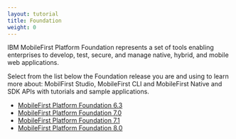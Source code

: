 ```yaml
---
layout: tutorial
title: Foundation
weight: 0
---
```

IBM MobileFirst Platform Foundation represents a set of tools enabling enterprises to develop, test, secure, and manage native, hybrid, and mobile web applications.

Select from the list below the Foundation release you are and using to learn more about:
MobilFirst Studio, MobileFirst CLI and MobileFirst Native and SDK APIs with tutorials and sample applications.

* [MobileFirst Platform Foundation 6.3]({{site.baseurl}}/tutorials/en/foundation/6.3/getting-started-all-tutorials-6-3/)
* [MobileFirst Platform Foundation 7.0]({{site.baseurl}}/tutorials/en/foundation/7.0/getting-started-all-tutorials-7-0/)
* [MobileFirst Platform Foundation 7.1]({{site.baseurl}}/tutorials/en/foundation/7.1/getting-started-7-1/all-tutorials/)
* [MobileFirst Platform Foundation 8.0]({{site.baseurl}}/tutorials/en/foundation/8.0/all-tutorials/)
